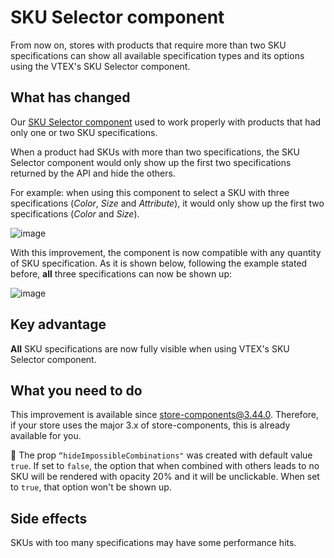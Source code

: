 # SKU Selector component

From now on, stores with products that require more than two SKU specifications can show all available specification types and its options using the VTEX's SKU Selector component.

## What has changed

Our [SKU Selector component](https://github.com/vtex-apps/store-components/blob/master/react/components/SKUSelector/README.md) used to work properly with products that had only one or two SKU specifications.
 
When a product had SKUs with more than two specifications, the SKU Selector component would only show up the first two specifications returned by the API and hide the others.

For example: when using this component to select a SKU with three specifications (_Color_, _Size_ and _Attribute_), it would only show up the first two specifications (_Color_ and _Size_). 

![image](https://user-images.githubusercontent.com/52087100/60180207-d8b47e80-97f5-11e9-8f28-6d00fb9f155a.png)

With this improvement, the component is now compatible with any quantity of SKU specification. As it is shown below, following the example stated before, __all__ three specifications can now be shown up:

![image](https://user-images.githubusercontent.com/52087100/60180243-ee29a880-97f5-11e9-8f77-e5a15bd5cab6.png)

## Key advantage

__All__ SKU specifications are now fully visible when using VTEX's SKU Selector component. 

## What you need to do

This improvement is available since store-components@3.44.0. Therefore, if your store uses the major 3.x of store-components, this is already available for you.

:eyes: The prop `“hideImpossibleCombinations"` was created with default value `true`. If set to `false`, the option that when combined with others leads to no SKU will be rendered with opacity 20% and it will be unclickable. When set to `true`, that option won't be shown up.

## Side effects

SKUs with too many specifications may have some performance hits.
